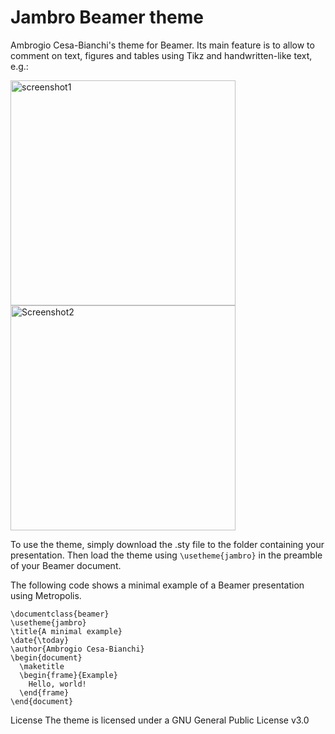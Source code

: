 # Jambro Beamer theme
Ambrogio Cesa-Bianchi's theme for Beamer. Its main feature is to allow to comment on text, figures and tables using Tikz and handwritten-like text, e.g.:

<img width="360" alt="screenshot1" src="https://user-images.githubusercontent.com/45069084/201373761-2ae948e3-750d-4ba8-9326-b179e1d0fb0f.png"><img width="360" alt="Screenshot2" src="https://user-images.githubusercontent.com/45069084/201375060-75b98059-c461-4ab8-81b8-f39472bb8578.png">

To use the theme, simply download the .sty file to the folder containing your presentation. Then load the theme using `\usetheme{jambro}` in the preamble of your Beamer document.

The following code shows a minimal example of a Beamer presentation using Metropolis.

```
\documentclass{beamer}
\usetheme{jambro}
\title{A minimal example}
\date{\today}
\author{Ambrogio Cesa-Bianchi}
\begin{document}
  \maketitle
  \begin{frame}{Example}
    Hello, world!
  \end{frame}
\end{document}
```

License
The theme is licensed under a GNU General Public License v3.0
